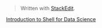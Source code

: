 


> Written with [StackEdit](https://stackedit.io/).

[Introduction to Shell for Data Science]()
<!--stackedit_data:
eyJoaXN0b3J5IjpbLTM1NjE0OTkzNV19
-->